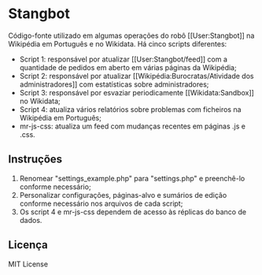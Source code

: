 # Stangbot

Código-fonte utilizado em algumas operações do robô [[User:Stangbot]] na Wikipédia em Português e no Wikidata. Há cinco scripts diferentes:

* Script 1: responsável por atualizar [[User:Stangbot/feed]] com a quantidade de pedidos em aberto em várias páginas da Wikipédia;
* Script 2: responsável por atualizar [[Wikipédia:Burocratas/Atividade dos administradores]] com estatísticas sobre administradores;
* Script 3: responsável por esvaziar periodicamente [[Wikidata:Sandbox]] no Wikidata;
* Script 4: atualiza vários relatórios sobre problemas com ficheiros na Wikipédia em Português;
* mr-js-css: atualiza um feed com mudanças recentes em páginas .js e .css.

## Instruções
1) Renomear "settings_example.php" para "settings.php" e preenchê-lo conforme necessário;
2) Personalizar configurações, páginas-alvo e sumários de edição conforme necessário nos arquivos de cada script;
3) Os script 4 e mr-js-css dependem de acesso às réplicas do banco de dados.

## Licença
MIT License
